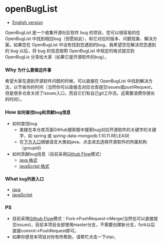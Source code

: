 # openBugList
* [English version](./README_EN.md)


OpenBugList 是一个收集开源社区软件 bug 的项目，您可以很容易的在 OpenBugList 中找到相应bug（但愿如此），和它对应的版本、问题现象、解决方案。如果您在 OpenBugList 中没有找到您遇到的bug，我希望您在解决完您遇到的 bug 以后，将 bug 的信息按照 OpenBugList 中规定的格式提交到 OpenBugLis 分享给大家（如果它是开源软件的bug）。


### Why `为什么要做这件事`
希望大家在遇到开源软件问题的时候，可以直接在 OpenBugList 中找到解决方法，以节省你的时间（当然你可以直接去对应仓库提交issues或pushRequest，但是很多仓库关闭了issues入口，而且它们有自己git工作流，这需要浪费你很长的时间）。


### How `如何查找bug和贡献bug信息`
* 如何查找bug
    * 直接在本仓库页面GitHub搜索框中搜索bug对应开源软件的关键字的关键字，如 spring 或 spring-data-mongodb:1.10.11.RELEASE
    * 在[下方入口](#jump)️根据语言大类如java，点击进去选择开源软件的所属机构（groupId）
* 如何贡献bug信息（目前采用[Github Flow](https://guides.github.com/introduction/flow/)模式）
    * [java 格式](https://guides.github.com/introduction/flow/)
    * [javaScript 格式](https://guides.github.com/introduction/flow/)
### What `bug列表入口`
<span id="jump"></span>
* [java](./java/HOME.md)
* [javaScript](./javaScript/HOME.md)


### PS
* 目前采用[Github Flow](https://guides.github.com/introduction/flow/)模式：Fork->PushRequest->Merge(当然也可以直接提交issues)，目前本项目全部使用master分支，不需要创建新分支，fork以后直接commit->PushRequest即可。
* 如果你感觉本项目对你有所帮助，请帮忙点击一下star。
